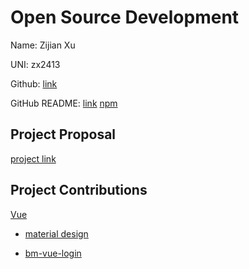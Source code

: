 # Open Source Development

Name: Zijian Xu

UNI: zx2413

Github: [link](https://github.com/Kawamiya)

GitHub README: [link](https://github.com/Kawamiya/Kawamiya/blob/main/README.md)
[npm](https://www.npmjs.com/~kawamiya)
## Project Proposal

[project link](../projects/javascript/customizable-login-component-library.md)

## Project Contributions

[Vue](../projects/javascript/vue.md)

* [material design](https://github.com/navasmdc/MaterialDesignLibrary)

* [bm-vue-login](https://github.com/BIGDgreen/bm-vue-login)
